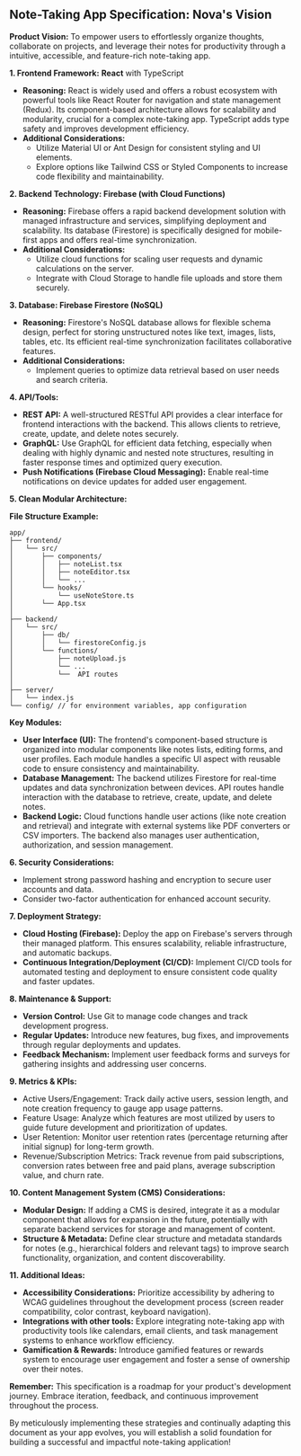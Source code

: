 ## Note-Taking App Specification: Nova's Vision

**Product Vision:** To empower users to effortlessly organize thoughts, collaborate on projects, and leverage their notes for productivity through a intuitive, accessible, and feature-rich note-taking app. 


**1. Frontend Framework:** **React** with TypeScript  

* **Reasoning:** React is widely used and offers a robust ecosystem with powerful tools like React Router for navigation and state management (Redux). Its component-based architecture allows for scalability and modularity, crucial for a complex note-taking app.  TypeScript adds type safety and improves development efficiency.
* **Additional Considerations:** 
    * Utilize Material UI or Ant Design for consistent styling and UI elements. 
    * Explore options like Tailwind CSS or Styled Components to increase code flexibility and maintainability.

**2. Backend Technology: Firebase (with Cloud Functions)**

* **Reasoning:** Firebase offers a rapid backend development solution with managed infrastructure and services, simplifying deployment and scalability. Its database (Firestore) is specifically designed for mobile-first apps and offers real-time synchronization.
* **Additional Considerations:**  
    * Utilize cloud functions for scaling user requests and dynamic calculations on the server. 
    * Integrate with Cloud Storage to handle file uploads and store them securely. 

**3. Database: Firebase Firestore (NoSQL)**

* **Reasoning:** Firestore's NoSQL database allows for flexible schema design, perfect for storing unstructured notes like text, images, lists, tables, etc. Its efficient real-time synchronization facilitates collaborative features.
* **Additional Considerations:** 
    * Implement queries to optimize data retrieval based on user needs and search criteria. 

**4. API/Tools:**

*  **REST API:** A well-structured RESTful API provides a clear interface for frontend interactions with the backend. This allows clients to retrieve, create, update, and delete notes securely.
* **GraphQL:** Use GraphQL for efficient data fetching, especially when dealing with highly dynamic and nested note structures, resulting in faster response times and optimized query execution.
* **Push Notifications (Firebase Cloud Messaging):** Enable real-time notifications on device updates for added user engagement.  

**5. Clean Modular Architecture:** 

**File Structure Example:**

```
app/
├── frontend/
│   └── src/ 
│       ├── components/
│       │   ├── noteList.tsx
│       │   ├── noteEditor.tsx
│       │   └── ...
│       └── hooks/
│           └── useNoteStore.ts
│       └── App.tsx
│
├── backend/
│   └── src/ 
│       ├── db/ 
│       │   └── firestoreConfig.js
│       └── functions/ 
│           ├── noteUpload.js
│           └── ...
│           └──  API routes
│ 
├── server/
│   └── index.js
└── config/ // for environment variables, app configuration
```

**Key Modules:**

* **User Interface (UI):** The frontend's component-based structure is organized into modular components like notes lists, editing forms, and user profiles. Each module handles a specific UI aspect with reusable code to ensure consistency and maintainability.
* **Database Management:** The backend utilizes Firestore for real-time updates and data synchronization between devices. API routes handle interaction with the database to retrieve, create, update, and delete notes. 
* **Backend Logic:** Cloud functions handle user actions (like note creation and retrieval) and integrate with external systems like PDF converters or CSV importers. The backend also manages user authentication, authorization, and session management.  

**6. Security Considerations:** 

* Implement strong password hashing and encryption to secure user accounts and data.
* Consider two-factor authentication for enhanced account security.


**7. Deployment Strategy:**

* **Cloud Hosting (Firebase):** Deploy the app on Firebase's servers through their managed platform. This ensures scalability, reliable infrastructure, and automatic backups. 
* **Continuous Integration/Deployment (CI/CD):** Implement CI/CD tools for automated testing and deployment to ensure consistent code quality and faster updates.

 **8.  Maintenance & Support:**


* **Version Control:** Use Git to manage code changes and track development progress. 
* **Regular Updates:** Introduce new features, bug fixes, and improvements through regular deployments and updates. 
* **Feedback Mechanism:** Implement user feedback forms and surveys for gathering insights and addressing user concerns.



**9. Metrics & KPIs:**

*  Active Users/Engagement: Track daily active users, session length, and note creation frequency to gauge app usage patterns.
* Feature Usage: Analyze which features are most utilized by users to guide future development and prioritization of updates. 
* User Retention: Monitor user retention rates (percentage returning after initial signup) for long-term growth.
* Revenue/Subscription Metrics: Track revenue from paid subscriptions, conversion rates between free and paid plans, average subscription value, and churn rate.  

**10. Content Management System (CMS) Considerations:**

* **Modular Design:** If adding a CMS is desired, integrate it as a modular component that allows for expansion in the future, potentially with separate backend services for storage and management of content. 
* **Structure & Metadata:** Define clear structure and metadata standards for notes (e.g., hierarchical folders and relevant tags) to improve search functionality, organization, and content discoverability. 


**11. Additional Ideas:**

* **Accessibility Considerations:** Prioritize accessibility by adhering to WCAG guidelines throughout the development process (screen reader compatibility, color contrast, keyboard navigation).
* **Integrations with other tools:**  Explore integrating note-taking app with productivity tools like calendars, email clients, and task management systems to enhance workflow efficiency. 
* **Gamification & Rewards:** Introduce gamified features or rewards system to encourage user engagement and foster a sense of ownership over their notes.  

**Remember:** This specification is a roadmap for your product's development journey. Embrace iteration, feedback, and continuous improvement throughout the process.



By meticulously implementing these strategies and continually adapting this document as your app evolves, you will establish a solid foundation for building a successful and impactful note-taking application! 
